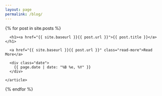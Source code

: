 ```yaml
---
layout: page
permalink: /blog/
---
```


<div class="posts">
  {% for post in site.posts %}
    <article class="post">

      <h1><a href="{{ site.baseurl }}{{ post.url }}">{{ post.title }}</a></h1>
      
      <a href="{{ site.baseurl }}{{ post.url }}" class="read-more">Read More</a>
      
      <div class="date">
        {{ page.date | date: "%B %e, %Y" }}
      </div>

    </article>
  {% endfor %}
</div>